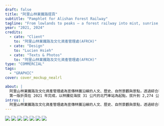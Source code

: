 ```yaml
---
draft: false
title: "阿里山林業鐵路摺頁"
subtitle: "Pamphlet for Alishan Forest Railway"
tagline: "From lowlands to peaks — a forest railway into mist, sunrise, and warmth"
year: "2021, 2024"
credits:
  - cate: "Client"
    to: "阿里山林業鐵路及文化資產管理處(AFRCH)"
  - cate: "Design"
    to: "Lucien Hsieh"
  - cate: "Texts & Photos"
    to: "阿里山林業鐵路及文化資產管理處(AFRCH)"
type: "COMMERCIAL"
tags:
  - "GRAPHIC"
cover: cover_mockup_nealrl

about: |
  阿里山林業鐵路及文化資產管理處為宣傳林鐵沿線的人文、歷史、自然景觀與景點，透過綜合導覽摺頁設計現代、親民的視覺感受，並製作中、英、日、韓、德、法多國語系，將台灣阿里山的美推廣到世界。
  第一版折頁在 2021 年完成，以林鐵從海拔 31 公尺的北門車站為起點，拔升到 2,274 公尺的找平車站這巨大的高度起伏為概念，將跨頁經過的車站沿著左下到右上延展、呼應海拔上升，加上背景散落各海拔林相中常見的植物。
intros: |
  阿里山林業鐵路及文化資產管理處為宣傳林鐵沿線的人文、歷史、自然景觀與景點，透過綜合導覽摺頁設計現代、親民的視覺感受，並製作中、英、日、韓、德、法多國語系，將台灣阿里山的美推廣到世界。
---
```

![](alishan_ambient_tea_x8wj81)
![](cover_tgyzio)
![](page_1_vxqrgq)
![](inner_mockup_ka77vw)
![](alishan_ambient_fenqihu_xho4qu)
![](page_3_xq04k1)
![](page_2_f3zatz)